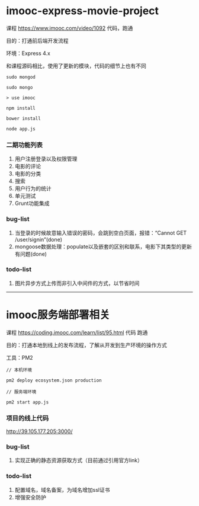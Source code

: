 # imooc-express-movie-project
课程 https://www.imooc.com/video/1092 代码，跑通

目的：打通前后端开发流程

环境：Express 4.x

和课程源码相比，使用了更新的模块，代码的细节上也有不同

```
sudo mongod
```

```
sudo mongo

> use imooc
```

```
npm install

bower install

node app.js
```

### 二期功能列表

1. 用户注册登录以及权限管理
2. 电影的评论
3. 电影的分类
4. 搜索
5. 用户行为的统计
6. 单元测试
7. Grunt功能集成

### bug-list
1. 当登录的时候故意输入错误的密码，会跳到空白页面，报错：“Cannot GET /user/signin”(done)
2. mongoose数据处理：populate以及嵌套的区别和联系，电影下其类型的更新有问题(done)

### todo-list
1. 图片异步方式上传而非引入中间件的方式，以节省时间

---

# imooc服务端部署相关
课程 https://coding.imooc.com/learn/list/95.html 代码 跑通

目的：打通本地到线上的发布流程，了解从开发到生产环境的操作方式

工具：PM2

```
// 本机环境

pm2 deploy ecosystem.json production
```

```
// 服务端环境

pm2 start app.js
```

### 项目的线上代码
http://39.105.177.205:3000/

### bug-list
1. 实现正确的静态资源获取方式（目前通过引用官方link）

### todo-list
1. 配置域名，域名备案，为域名增加ssl证书
2. 增强安全防护
